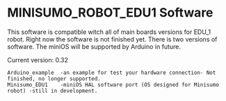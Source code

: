 # MINISUMO_ROBOT_EDU1 Software

This software is compatible witch all of main boards versions for EDU_1 robot. Right now the software is not finished yet. There is two versions of software. The miniOS will be supported by Arduino in future. 

Current version: 0.32

```
Arduino_example  -an example for test your hardware connection- Not finished, no longer supported.
Minisumo_EDU1    -miniOS HAL software port (OS designed for Minisumo robot) -still in development.
```

